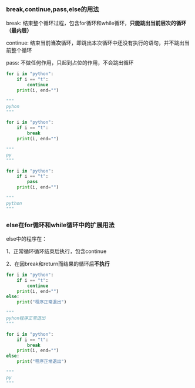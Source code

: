 ### break,continue,pass,else的用法

break: 结束整个循环过程，包含for循环和while循环，**只能跳出当前层次的循环（最内层）**

continue: 结束当前**当次**循环，即跳出本次循环中还没有执行的语句，并不跳出当前整个循环

pass: 不做任何作用，只起到占位的作用，不会跳出循环

```python
for i in "python":
    if i == "t":
        continue
    print(i, end="")

"""
pyhon
"""
```

```python
for i in "python":
    if i == "t":
        break
    print(i, end="")

"""
py
"""
```

```python
for i in "python":
    if i == "t":
        pass
    print(i, end="")

"""
python
"""
```

### else在for循环和while循环中的扩展用法

else中的程序在：

1、正常循环循环结束后执行，包含continue

2、在因break和return而结果的循环后**不执行**

```python
for i in "python":
    if i == "t":
        continue
    print(i, end="")
else:
    print("程序正常退出")

"""
pyhon程序正常退出
"""
```

```python
for i in "python":
    if i == "t":
        break
    print(i, end="")
else:
    print("程序正常退出")

"""
py
"""
```